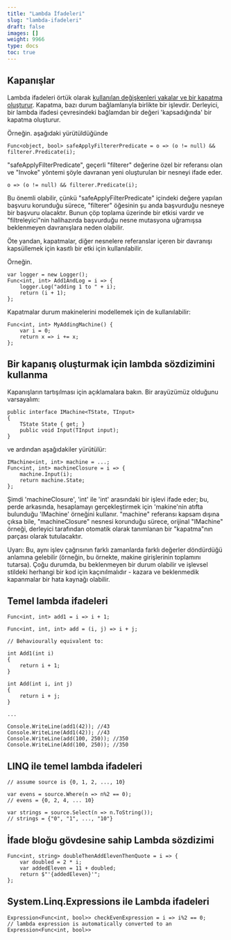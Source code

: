 ```yaml
---
title: "Lambda İfadeleri"
slug: "lambda-ifadeleri"
draft: false
images: []
weight: 9966
type: docs
toc: true
---
```


Kapanışlar
---

Lambda ifadeleri örtük olarak [kullanılan değişkenleri yakalar ve bir kapatma oluşturur][0]. Kapatma, bazı durum bağlamlarıyla birlikte bir işlevdir. Derleyici, bir lambda ifadesi çevresindeki bağlamdan bir değeri 'kapsadığında' bir kapatma oluşturur.

Örneğin. aşağıdaki yürütüldüğünde

    Func<object, bool> safeApplyFiltererPredicate = o => (o != null) && filterer.Predicate(i);

"safeApplyFilterPredicate", geçerli "filterer" değerine özel bir referansı olan ve "Invoke" yöntemi şöyle davranan yeni oluşturulan bir nesneyi ifade eder.

    o => (o != null) && filterer.Predicate(i);

Bu önemli olabilir, çünkü "safeApplyFilterPredicate" içindeki değere yapılan başvuru korunduğu sürece, "filterer" öğesinin şu anda başvurduğu nesneye bir başvuru olacaktır. Bunun çöp toplama üzerinde bir etkisi vardır ve "filtreleyici"nin halihazırda başvurduğu nesne mutasyona uğramışsa beklenmeyen davranışlara neden olabilir.

Öte yandan, kapatmalar, diğer nesnelere referanslar içeren bir davranışı kapsüllemek için kasıtlı bir etki için kullanılabilir.

Örneğin.

    var logger = new Logger();
    Func<int, int> Add1AndLog = i => {
        logger.Log("adding 1 to " + i);
        return (i + 1);
    };

Kapatmalar durum makinelerini modellemek için de kullanılabilir:

    Func<int, int> MyAddingMachine() {
        var i = 0;
        return x => i += x;
    };

[0]: http://csharpindepth.com/Articles/Chapter5/Closures.aspx

## Bir kapanış oluşturmak için lambda sözdizimini kullanma
Kapanışların tartışılması için açıklamalara bakın. Bir arayüzümüz olduğunu varsayalım:

    public interface IMachine<TState, TInput>
    {
        TState State { get; }
        public void Input(TInput input);
    }

ve ardından aşağıdakiler yürütülür:

    IMachine<int, int> machine = ...;
    Func<int, int> machineClosure = i => {
        machine.Input(i);
        return machine.State;
    };

Şimdi 'machineClosure', 'int' ile 'int' arasındaki bir işlevi ifade eder; bu, perde arkasında, hesaplamayı gerçekleştirmek için 'makine'nin atıfta bulunduğu 'IMachine' örneğini kullanır. "machine" referansı kapsam dışına çıksa bile, "machineClosure" nesnesi korunduğu sürece, orijinal "IMachine" örneği, derleyici tarafından otomatik olarak tanımlanan bir "kapatma"nın parçası olarak tutulacaktır.

Uyarı: Bu, aynı işlev çağrısının farklı zamanlarda farklı değerler döndürdüğü anlamına gelebilir (örneğin, bu örnekte, makine girişlerinin toplamını tutarsa). Çoğu durumda, bu beklenmeyen bir durum olabilir ve işlevsel stildeki herhangi bir kod için kaçınılmalıdır - kazara ve beklenmedik kapanmalar bir hata kaynağı olabilir.

## Temel lambda ifadeleri
    Func<int, int> add1 = i => i + 1;

    Func<int, int, int> add = (i, j) => i + j;

    // Behaviourally equivalent to:

    int Add1(int i)
    {
        return i + 1;
    }

    int Add(int i, int j)
    {
        return i + j;
    }

    ...

    Console.WriteLine(add1(42)); //43
    Console.WriteLine(Add1(42)); //43
    Console.WriteLine(add(100, 250)); //350
    Console.WriteLine(Add(100, 250)); //350

## LINQ ile temel lambda ifadeleri
    // assume source is {0, 1, 2, ..., 10}

    var evens = source.Where(n => n%2 == 0);
    // evens = {0, 2, 4, ... 10}

    var strings = source.Select(n => n.ToString());
    // strings = {"0", "1", ..., "10"}

## İfade bloğu gövdesine sahip Lambda sözdizimi
    Func<int, string> doubleThenAddElevenThenQuote = i => {
        var doubled = 2 * i;
        var addedEleven = 11 + doubled;
        return $"'{addedEleven}'";
    };

## System.Linq.Expressions ile Lambda ifadeleri
    Expression<Func<int, bool>> checkEvenExpression = i => i%2 == 0;
    // lambda expression is automatically converted to an Expression<Func<int, bool>>

